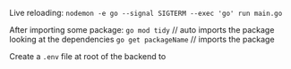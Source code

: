 Live reloading:
`nodemon -e go --signal SIGTERM --exec 'go' run main.go`

After importing some package:
`go mod tidy` // auto imports the package looking at the dependencies
`go get packageName` // imports the package 

Create a `.env` file at root of the backend to 